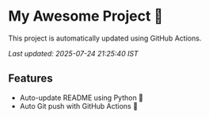 # My Awesome Project 🚀

This project is automatically updated using GitHub Actions.

_Last updated: 2025-07-24 21:25:40 IST_

## Features
- Auto-update README using Python 🐍
- Auto Git push with GitHub Actions 🤖
